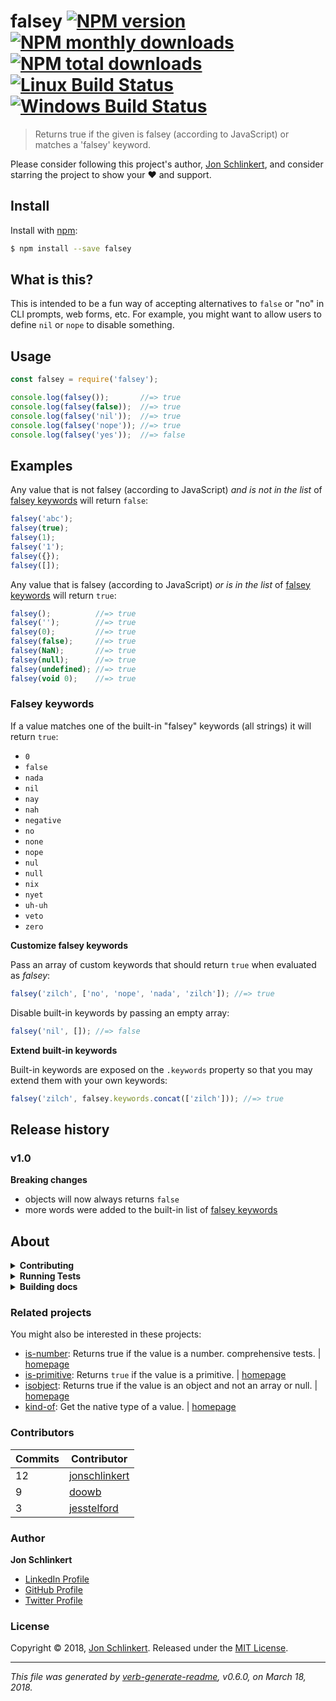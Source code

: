 # falsey [![NPM version](https://img.shields.io/npm/v/falsey.svg?style=flat)](https://www.npmjs.com/package/falsey) [![NPM monthly downloads](https://img.shields.io/npm/dm/falsey.svg?style=flat)](https://npmjs.org/package/falsey) [![NPM total downloads](https://img.shields.io/npm/dt/falsey.svg?style=flat)](https://npmjs.org/package/falsey) [![Linux Build Status](https://img.shields.io/travis/jonschlinkert/falsey.svg?style=flat&label=Travis)](https://travis-ci.org/jonschlinkert/falsey) [![Windows Build Status](https://img.shields.io/appveyor/ci/jonschlinkert/falsey.svg?style=flat&label=AppVeyor)](https://ci.appveyor.com/project/jonschlinkert/falsey)

> Returns true if the given is falsey (according to JavaScript) or matches a 'falsey' keyword.

Please consider following this project's author, [Jon Schlinkert](https://github.com/jonschlinkert), and consider starring the project to show your :heart: and support.

## Install

Install with [npm](https://www.npmjs.com/):

```sh
$ npm install --save falsey
```

## What is this?

This is intended to be a fun way of accepting alternatives to `false` or "no" in CLI prompts, web forms, etc. For example, you might want to allow users to define `nil` or `nope` to disable something.

## Usage

```js
const falsey = require('falsey');

console.log(falsey());       //=> true
console.log(falsey(false));  //=> true
console.log(falsey('nil'));  //=> true
console.log(falsey('nope')); //=> true
console.log(falsey('yes'));  //=> false
```

## Examples

Any value that is not falsey (according to JavaScript) _and is not in the list_ of [falsey keywords](#falsey-keywords) will return `false`:

```js
falsey('abc');
falsey(true);
falsey(1);
falsey('1');
falsey({});
falsey([]);
```

Any value that is falsey (according to JavaScript) _or is in the list_ of [falsey keywords](#falsey-keywords) will return `true`:

```js
falsey();          //=> true
falsey('');        //=> true
falsey(0);         //=> true
falsey(false);     //=> true
falsey(NaN);       //=> true
falsey(null);      //=> true
falsey(undefined); //=> true
falsey(void 0);    //=> true
```

### Falsey keywords

If a value matches one of the built-in "falsey" keywords (all strings) it will return `true`:

* `0`
* `false`
* `nada`
* `nil`
* `nay`
* `nah`
* `negative`
* `no`
* `none`
* `nope`
* `nul`
* `null`
* `nix`
* `nyet`
* `uh-uh`
* `veto`
* `zero`

**Customize falsey keywords**

Pass an array of custom keywords that should return `true` when evaluated as _falsey_:

```js
falsey('zilch', ['no', 'nope', 'nada', 'zilch']); //=> true
```

Disable built-in keywords by passing an empty array:

```js
falsey('nil', []); //=> false
```

**Extend built-in keywords**

Built-in keywords are exposed on the `.keywords` property so that you may extend them with your own keywords:

```js
falsey('zilch', falsey.keywords.concat(['zilch'])); //=> true
```

## Release history

### v1.0

**Breaking changes**

* objects will now always returns `false`
* more words were added to the built-in list of [falsey keywords](#falsey-keywords)

## About

<details>
<summary><strong>Contributing</strong></summary>

Pull requests and stars are always welcome. For bugs and feature requests, [please create an issue](../../issues/new).

</details>

<details>
<summary><strong>Running Tests</strong></summary>

Running and reviewing unit tests is a great way to get familiarized with a library and its API. You can install dependencies and run tests with the following command:

```sh
$ npm install && npm test
```

</details>

<details>
<summary><strong>Building docs</strong></summary>

_(This project's readme.md is generated by [verb](https://github.com/verbose/verb-generate-readme), please don't edit the readme directly. Any changes to the readme must be made in the [.verb.md](.verb.md) readme template.)_

To generate the readme, run the following command:

```sh
$ npm install -g verbose/verb#dev verb-generate-readme && verb
```

</details>

### Related projects

You might also be interested in these projects:

* [is-number](https://www.npmjs.com/package/is-number): Returns true if the value is a number. comprehensive tests. | [homepage](https://github.com/jonschlinkert/is-number "Returns true if the value is a number. comprehensive tests.")
* [is-primitive](https://www.npmjs.com/package/is-primitive): Returns `true` if the value is a primitive.  | [homepage](https://github.com/jonschlinkert/is-primitive "Returns `true` if the value is a primitive. ")
* [isobject](https://www.npmjs.com/package/isobject): Returns true if the value is an object and not an array or null. | [homepage](https://github.com/jonschlinkert/isobject "Returns true if the value is an object and not an array or null.")
* [kind-of](https://www.npmjs.com/package/kind-of): Get the native type of a value. | [homepage](https://github.com/jonschlinkert/kind-of "Get the native type of a value.")

### Contributors

| **Commits** | **Contributor** | 
| --- | --- |
| 12 | [jonschlinkert](https://github.com/jonschlinkert) |
| 9 | [doowb](https://github.com/doowb) |
| 3 | [jesstelford](https://github.com/jesstelford) |

### Author

**Jon Schlinkert**

* [LinkedIn Profile](https://linkedin.com/in/jonschlinkert)
* [GitHub Profile](https://github.com/jonschlinkert)
* [Twitter Profile](https://twitter.com/jonschlinkert)

### License

Copyright © 2018, [Jon Schlinkert](https://github.com/jonschlinkert).
Released under the [MIT License](LICENSE).

***

_This file was generated by [verb-generate-readme](https://github.com/verbose/verb-generate-readme), v0.6.0, on March 18, 2018._